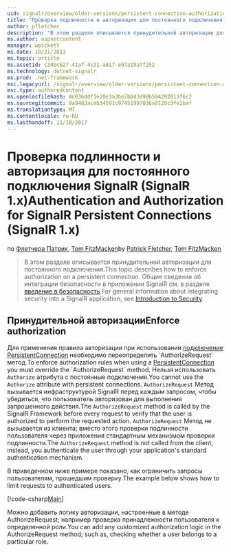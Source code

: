 ```yaml
---
uid: signalr/overview/older-versions/persistent-connection-authorization
title: "Проверка подлинности и авторизация для постоянного подключения SignalR (SignalR 1.x) | Документы Microsoft"
author: pfletcher
description: "В этом разделе описывается принудительной авторизации для постоянного подключения. Общие сведения об интеграции безопасности в приложении SignalR..."
ms.author: aspnetcontent
manager: wpickett
ms.date: 10/21/2013
ms.topic: article
ms.assetid: c34bc627-41af-4c21-a817-e97a19a7f252
ms.technology: dotnet-signalr
ms.prod: .net-framework
msc.legacyurl: /signalr/overview/older-versions/persistent-connection-authorization
msc.type: authoredcontent
ms.openlocfilehash: 4c036ddf1e20e3a3be7b043d90b594292013f6c2
ms.sourcegitcommit: 9a9483aceb34591c97451997036a9120c3fe2baf
ms.translationtype: MT
ms.contentlocale: ru-RU
ms.lasthandoff: 11/10/2017
---
```

<a name="authentication-and-authorization-for-signalr-persistent-connections-signalr-1x"></a><span data-ttu-id="fd8ab-104">Проверка подлинности и авторизация для постоянного подключения SignalR (SignalR 1.x)</span><span class="sxs-lookup"><span data-stu-id="fd8ab-104">Authentication and Authorization for SignalR Persistent Connections (SignalR 1.x)</span></span>
====================
<span data-ttu-id="fd8ab-105">по [Флетчера Патрик](https://github.com/pfletcher), [Tom FitzMacken](https://github.com/tfitzmac)</span><span class="sxs-lookup"><span data-stu-id="fd8ab-105">by [Patrick Fletcher](https://github.com/pfletcher), [Tom FitzMacken](https://github.com/tfitzmac)</span></span>

> <span data-ttu-id="fd8ab-106">В этом разделе описывается принудительной авторизации для постоянного подключения.</span><span class="sxs-lookup"><span data-stu-id="fd8ab-106">This topic describes how to enforce authorization on a persistent connection.</span></span> <span data-ttu-id="fd8ab-107">Общие сведения об интеграции безопасности в приложении SignalR см. в разделе [введение в безопасность](index.md).</span><span class="sxs-lookup"><span data-stu-id="fd8ab-107">For general information about integrating security into a SignalR application, see [Introduction to Security](index.md).</span></span>


## <a name="enforce-authorization"></a><span data-ttu-id="fd8ab-108">Принудительной авторизации</span><span class="sxs-lookup"><span data-stu-id="fd8ab-108">Enforce authorization</span></span>

<span data-ttu-id="fd8ab-109">Для применения правила авторизации при использовании [подключение PersistentConnection](https://msdn.microsoft.com/en-us/library/microsoft.aspnet.signalr.persistentconnection(v=vs.111).aspx) необходимо переопределить `AuthorizeRequest` метод.</span><span class="sxs-lookup"><span data-stu-id="fd8ab-109">To enforce authorization rules when using a [PersistentConnection](https://msdn.microsoft.com/en-us/library/microsoft.aspnet.signalr.persistentconnection(v=vs.111).aspx) you must override the `AuthorizeRequest` method.</span></span> <span data-ttu-id="fd8ab-110">Нельзя использовать `Authorize` атрибута с постоянные подключения.</span><span class="sxs-lookup"><span data-stu-id="fd8ab-110">You cannot use the `Authorize` attribute with persistent connections.</span></span> <span data-ttu-id="fd8ab-111">`AuthorizeRequest` Метод вызывается инфраструктурой SignalR перед каждым запросом, чтобы убедиться, что пользователь авторизован для выполнения запрошенного действия.</span><span class="sxs-lookup"><span data-stu-id="fd8ab-111">The `AuthorizeRequest` method is called by the SignalR Framework before every request to verify that the user is authorized to perform the requested action.</span></span> <span data-ttu-id="fd8ab-112">`AuthorizeRequest` Метод не вызывается из клиента; вместо этого проверки подлинности пользователя через приложения стандартным механизмом проверки подлинности.</span><span class="sxs-lookup"><span data-stu-id="fd8ab-112">The `AuthorizeRequest` method is not called from the client; instead, you authenticate the user through your application's standard authentication mechanism.</span></span>

<span data-ttu-id="fd8ab-113">В приведенном ниже примере показано, как ограничить запросы пользователям, прошедшим проверку.</span><span class="sxs-lookup"><span data-stu-id="fd8ab-113">The example below shows how to limit requests to authenticated users.</span></span>

[!code-csharp[Main](persistent-connection-authorization/samples/sample1.cs)]

<span data-ttu-id="fd8ab-114">Можно добавить логику авторизации, настроенные в методе AuthorizeRequest; например проверка принадлежности пользователя к определенной роли.</span><span class="sxs-lookup"><span data-stu-id="fd8ab-114">You can add any customized authorization logic in the AuthorizeRequest method; such as, checking whether a user belongs to a particular role.</span></span>
